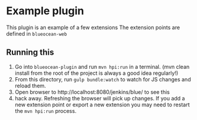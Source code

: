 # Example plugin

This plugin is an example of a few extensions
The extension points are defined in `blueocean-web`

## Running this

1) Go into `blueocean-plugin` and run `mvn hpi:run` in a terminal. (mvn clean install from the root of the project is always a good idea regularly!)
2) From this directory, run `gulp bundle:watch` to watch for JS changes and reload them.
3) Open browser to http://localhost:8080/jenkins/blue/ to see this
4) hack away. Refreshing the browser will pick up changes. If you add a new extension point or export a new extension you may need to restart the `mvn hpi:run` process. 
